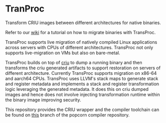 # TranProc
Transform CRIU images between different architectures for native binaries.

Refer to our [wiki](https://github.com/ssrg-vt/TranProc/wiki) for a tutorial on how to migrate binaries with TransProc.

TransProc supports live migration of natively compiled Linux applications across servers with CPUs of different architectures. TransProc not only supports live-migration on VMs but also on bare-metal. 

TransProc builds on top of [criu](https://github.com/checkpoint-restore/criu) to dump a running binary and then transforms the criu generated artifacts to support restoration on servers of different architecture. Currently TransProc supports migration on x86-64 and aarch64 CPUs. TransProc uses LLVM's stack maps to generate stack and register metadata and implements a stack and register transformation logic leveraging the generated metadata. It does this on criu dumped images and hence does not involve injecting transformation runtime within the binary image improving security.

This repository provides the CRIU wrapper and the compiler toolchain can be found on [this](https://github.com/ssrg-vt/popcorn-compiler/tree/stack_pop) branch of the popcorn compiler repository.